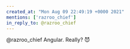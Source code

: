 ```yaml
---
created_at: "Mon Aug 09 22:49:19 +0000 2021"
mentions: ['razroo_chief']
in_reply_to: @razroo_chief
---
```


@razroo_chief Angular. Really? 😈